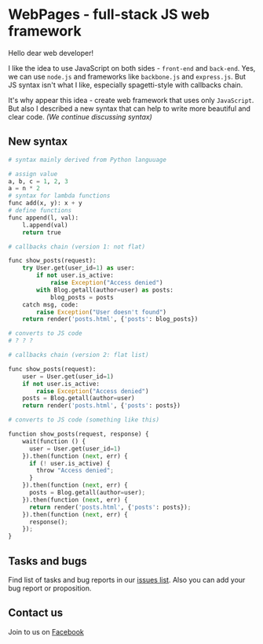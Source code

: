 WebPages - full-stack JS web framework
=====

Hello dear web developer!

I like the idea to use JavaScript on both sides - `front-end` and `back-end`. Yes, we can use `node.js` and frameworks like `backbone.js` and `express.js`. But JS syntax isn't what I like, especially spagetti-style with callbacks chain.

It's why appear this idea - create web framework that uses only `JavaScript`. But also I described a new syntax that can help to write more beautiful and clear code. *(We continue discussing syntax)*


New syntax
-----

```python
# syntax mainly derived from Python languuage

# assign value
a, b, c = 1, 2, 3
a = n * 2
# syntax for lambda functions
func add(x, y): x + y
# define functions
func append(l, val):
    l.append(val)
    return true
```

```python
# callbacks chain (version 1: not flat)

func show_posts(request):
    try User.get(user_id=1) as user:
        if not user.is_active:
            raise Exception("Access denied")
        with Blog.getall(author=user) as posts:
            blog_posts = posts
    catch msg, code:
        raise Exception("User doesn't found")
    return render('posts.html', {'posts': blog_posts})

# converts to JS code
# ? ? ?
```

```python
# callbacks chain (version 2: flat list)

func show_posts(request):
    user = User.get(user_id=1)
    if not user.is_active:
        raise Exception("Access denied")
    posts = Blog.getall(author=user)
    return render('posts.html', {'posts': posts})

# converts to JS code (something like this)

function show_posts(request, response) {
    wait(function () {
      user = User.get(user_id=1)
    }).then(function (next, err) {
      if (! user.is_active) {
        throw "Access denied";
      }
    }).then(function (next, err) {
      posts = Blog.getall(author=user);
    }).then(function (next, err) {
      return render('posts.html', {'posts': posts});
    }).then(function (next, err) {
      response();
    });
}
```




Tasks and bugs
-----

Find list of tasks and bug reports in our [issues list](/webpages/webpages/issues). Also you can add your bug report or proposition.


Contact us
-----

Join to us on [Facebook](https://www.facebook.com/WebPagesFramework)
